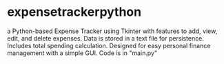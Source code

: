 # expensetrackerpython
a Python-based Expense Tracker using Tkinter with features to add, view, edit, and delete expenses. Data is stored in a text file for persistence. Includes total spending calculation. Designed for easy personal finance management with a simple GUI.
Code is in "main.py"
